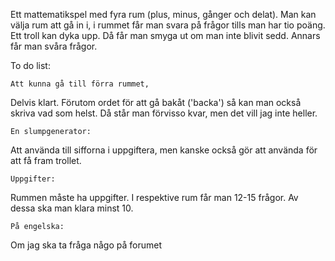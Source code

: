 Ett mattematikspel med fyra rum (plus, minus, gånger och delat).
Man kan välja rum att gå in i, i rummet får man svara på frågor tills man har tio poäng.
Ett troll kan dyka upp. Då får man smyga ut om man inte blivit sedd. Annars får man svåra frågor. 

To do list:

	Att kunna gå till förra rummet,
Delvis klart.
Förutom ordet för att gå bakåt ('backa') så kan man också skriva vad som helst.
Då står man förvisso kvar, men det vill jag inte heller.

	En slumpgenerator:
Att använda till sifforna i uppgiftera, men kanske också gör att använda för att få fram trollet.

	Uppgifter:
Rummen måste ha uppgifter. I respektive rum får man 12-15 frågor. Av dessa ska man klara minst 10.

	På engelska:
Om jag ska ta fråga någo på forumet 

